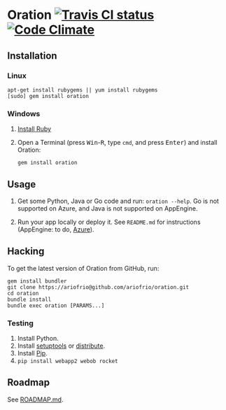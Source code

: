 # Oration [![Travis CI status](https://secure.travis-ci.org/ariofrio/oration.png)](http://travis-ci.org/ariofrio/oration) [![Code Climate](https://codeclimate.com/badge.png)](https://codeclimate.com/github/ariofrio/oration)

## Installation

### Linux

    apt-get install rubygems || yum install rubygems
    [sudo] gem install oration

### Windows

 1. [Install Ruby](http://rubyinstaller.org/)

 2. Open a Terminal (press <kbd>Win</kbd>-<kbd>R</kbd>, type `cmd`, and press <kbd>Enter</kbd>) and install Oration:

        gem install oration

## Usage

 1. Get some Python, Java or Go code and run: `oration --help`. Go is not supported on Azure, and Java is not supported on AppEngine.

 2. Run your app locally or deploy it. See `README.md` for instructions 
    (AppEngine: to do, [Azure][azure-readme]).

  [azure-readme]: https://github.com/ariofrio/oration/blob/master/templates/azure/py/README.md

## Hacking

To get the latest version of Oration from GitHub, run:

    gem install bundler
    git clone https://ariofrio@github.com/ariofrio/oration.git
    cd oration
    bundle install
    bundle exec oration [PARAMS...]

### Testing

 1. Install Python.
 1. Install [setuptools][] or [distribute][].
 2. Install [Pip][].
 3. `pip install webapp2 webob rocket`

  [setuptools]: http://pypi.python.org/pypi/setuptools
  [distribute]: http://pypi.python.org/pypi/distribute
  [pip]: http://www.pip-installer.org/en/latest/installing.html#using-the-installer

## Roadmap

See [ROADMAP.md][].

  [roadmap.md]: https://github.com/ariofrio/oration/blob/master/ROADMAP.md

